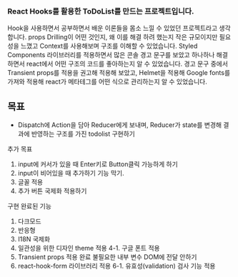 ### React Hooks를 활용한 ToDoList를 만드는 프로젝트입니다.

Hook을 사용하면서 공부하면서 배운 이론들을 몸소 느낄 수 있었던 프로젝트라고 생각합니다.
props Drilling이 어떤 것인지, 왜 이를 해결 하려 했는지 작은 규모이지만 필요성을 느꼈고 Context를 사용해보며 구조를 이해할 수 있었습니다.
Styled Components 라이브러리를 적용하면서 많은 콘솔 경고 문구를 보았고 하나하나 해결하면서 react에서 어떤 구조의 코드를 좋아하는지 알 수 있었습니다.
경고 문구 중에서 Transient props를 적용을 권고해 적용해 보았고, Helmet을 적용해 Google fonts를 가져와 적용해 react가 메타테그를 어떤 식으로 관리하는지 알 수 있었습니다.

## 목표

- Dispatch에 Action을 담아 Reducer에게 보내며, Reducer가 state를 변경해 결과에 반영하는 구조를 가진 todolist 구현하기

추가 목표

1. input에 커서가 있을 때 Enter키로 Button클릭 가능하게 하기
2. input이 비어있을 때 추가하기 기능 막기.
3. 글꼴 적용
4. 추가 버튼 국제화 적용하기

구현 완료된 기능

1. 다크모드
2. 반응형
3. I18N 국제화
4. 일관성을 위한 디자인 theme 적용
   4-1. 구글 폰트 적용
5. Transient props 적용 완료
   불필요한 내부 변수 DOM에 전달 안하기
6. react-hook-form 라이브러리 적용
   6-1. 유효성(validation) 검사 기능 적용
